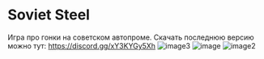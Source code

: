 # Soviet Steel

Игра про гонки на советском автопроме. Скачать последнюю версию можно тут: https://discord.gg/xY3KYGy5Xh
![image3](https://github.com/user-attachments/assets/67b748ea-48b6-44e2-bb96-49661dedfcb0)
![image](https://github.com/user-attachments/assets/a7a97b66-dd0e-4919-a5e8-6ebec3da50ca)
![image2](https://github.com/user-attachments/assets/d81eb5ef-fd56-4238-8ec0-2d0cfc8ab3e3)
